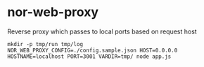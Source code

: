 nor-web-proxy
=============

Reverse proxy which passes to local ports based on request host

```
mkdir -p tmp/run tmp/log
NOR_WEB_PROXY_CONFIG=./config.sample.json HOST=0.0.0.0 HOSTNAME=localhost PORT=3001 VARDIR=tmp/ node app.js
```
